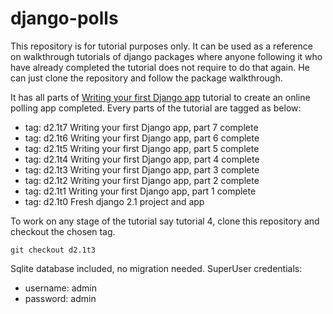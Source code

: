 # django-polls

This repository is for tutorial purposes only. It can be used as a reference on walkthrough tutorials of
django packages where anyone following it who have already completed the tutorial does not require to do that
again. He can just clone the repository and follow the package walkthrough.

It has all parts of [Writing your first Django app][tutorial] tutorial to create an online polling app completed.
Every parts of the tutorial are tagged as below:

- tag: d2.1t7 Writing your first Django app, part 7 complete
- tag: d2.1t6 Writing your first Django app, part 6 complete
- tag: d2.1t5 Writing your first Django app, part 5 complete
- tag: d2.1t4 Writing your first Django app, part 4 complete
- tag: d2.1t3 Writing your first Django app, part 3 complete
- tag: d2.1t2 Writing your first Django app, part 2 complete
- tag: d2.1t1 Writing your first Django app, part 1 complete
- tag: d2.1t0 Fresh django 2.1 project and app

To work on any stage of the tutorial say tutorial 4, clone this repository and checkout the chosen tag.

    git checkout d2.1t3

Sqlite database included, no migration needed. SuperUser credentials:

- username: admin
- password: admin

 [tutorial]: https://docs.djangoproject.com/en/2.1/intro/tutorial01/
